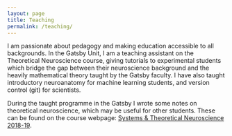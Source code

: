 ```yaml
---
layout: page
title: Teaching
permalink: /teaching/
---
```


I am passionate about pedagogy and making education accessible to all backgrounds. In the Gatsby Unit, I am a teaching assistant on the Theoretical Neuroscience course, giving tutorials to experimental students which bridge the gap between their neuroscience background and the heavily mathematical theory taught by the Gatsby faculty. I have also taught introductory neuroanatomy for machine learning students, and version control (git) for scientists.

During the taught programme in the Gatsby I wrote some notes on theoretical neuroscience, which may be useful for other students. 
These can be found on the course webpage: [Systems & Theoretical Neuroscience 2018-19](http://www.gatsby.ucl.ac.uk/teaching/courses/sntn/sntn-2017/induction.html). 

 
